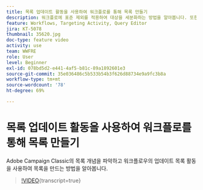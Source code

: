 ```yaml
---
title: 목록 업데이트 활동을 사용하여 워크플로를 통해 목록 만들기
description: 워크플로에 표준 제외를 적용하여 대상을 세분화하는 방법을 알아봅니다. 또한 사전 정의된 필터를 만드는 방법과 워크플로 문제 해결 방법도 알아봅니다.
feature: Workflows, Targeting Activity, Query Editor
jira: KT-5078
thumbnail: 35620.jpg
doc-type: feature video
activity: use
team: WWFRE
role: User
level: Beginner
exl-id: 078bd5d2-e441-4af5-b81c-89a1892601e3
source-git-commit: 35e036486c5b533b54b3f626d88734e9a9fc3b8a
workflow-type: tm+mt
source-wordcount: '78'
ht-degree: 69%

---
```


# 목록 업데이트 활동을 사용하여 워크플로를 통해 목록 만들기

Adobe Campaign Classic의 목록 개념을 파악하고 워크플로우의 업데이트 목록 활동을 사용하여 목록을 만드는 방법을 알아봅니다.

>[!VIDEO](https://video.tv.adobe.com/v/326569?quality=12&learn=on&captions=kor){transcript=true}

